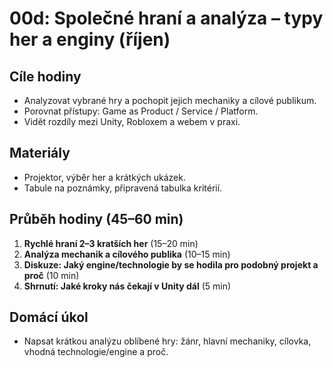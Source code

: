 # 00d: Společné hraní a analýza – typy her a enginy (říjen)

## Cíle hodiny
- Analyzovat vybrané hry a pochopit jejich mechaniky a cílové publikum.
- Porovnat přístupy: Game as Product / Service / Platform.
- Vidět rozdíly mezi Unity, Robloxem a webem v praxi.

## Materiály
- Projektor, výběr her a krátkých ukázek.
- Tabule na poznámky, připravená tabulka kritérií.

## Průběh hodiny (45–60 min)
1. **Rychlé hraní 2–3 kratších her** (15–20 min)
2. **Analýza mechanik a cílového publika** (10–15 min)
3. **Diskuze: Jaký engine/technologie by se hodila pro podobný projekt a proč** (10 min)
4. **Shrnutí: Jaké kroky nás čekají v Unity dál** (5 min)

## Domácí úkol
- Napsat krátkou analýzu oblíbené hry: žánr, hlavní mechaniky, cílovka, vhodná technologie/engine a proč.



